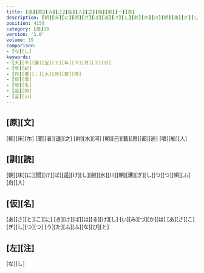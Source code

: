 ```yaml
---
title: [遥][聞][泝][江][船][人][之][唱][歌][一][首]
description: [朝][床][に][聞][け][ば][遥][け][し][射][水][川][朝][漕][ぎ][し][つ][つ][唄][ふ][舟][人]
position: 4150
category: [巻]19
version: '1.0'
volume: 19
comparison:
- [な][し]
keywords:
- [天][平][勝][宝][２][年][３][月][２][日]
- [年][紀]
- [作][者][：][大][伴][家][持]
- [叙][景]
- [地][名]
- [高][岡]
- [富][山]
---
```


## [原][文]

[朝][床][尓] [聞][者][遥][之] [射][水][河] [朝][己][藝][思][都][追] [唱][船][人]

## [訓][読]

[朝][床][に][聞][け][ば][遥][け][し][射][水][川][朝][漕][ぎ][し][つ][つ][唄][ふ][舟][人]

## [仮][名]

[あ][さ][と][こ][に] [き][け][ば][は][る][け][し] [い][み][づ][か][は] [あ][さ][こ][ぎ][し][つ][つ] [う][た][ふ][ふ][な][び][と]

## [左][注]

[な][し]
